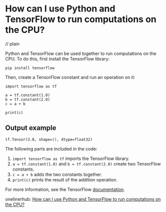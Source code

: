 # How can I use Python and TensorFlow to run computations on the CPU?
// plain

Python and TensorFlow can be used together to run computations on the CPU. To do this, first install the TensorFlow library:

```
pip install tensorflow
```

Then, create a TensorFlow constant and run an operation on it:

```
import tensorflow as tf

a = tf.constant(1.0)
b = tf.constant(2.0)
c = a + b

print(c)
```

## Output example

```
tf.Tensor(3.0, shape=(), dtype=float32)
```

The following parts are included in the code:
1. `import tensorflow as tf` imports the TensorFlow library.
2. `a = tf.constant(1.0)` and `b = tf.constant(2.0)` create two TensorFlow constants.
3. `c = a + b` adds the two constants together.
4. `print(c)` prints the result of the addition operation.

For more information, see the TensorFlow [documentation](https://www.tensorflow.org/guide/).

onelinerhub: [How can I use Python and TensorFlow to run computations on the CPU?](https://onelinerhub.com/python-tensorflow/how-can-i-use-python-and-tensorflow-to-run-computations-on-the-cpu)